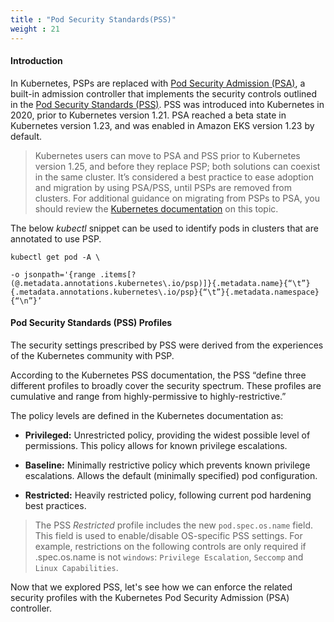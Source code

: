 ```yaml
---
title : "Pod Security Standards(PSS)"
weight : 21
---
```


#### Introduction

In Kubernetes, PSPs are replaced with [Pod Security Admission (PSA)](https://kubernetes.io/docs/concepts/security/pod-security-admission/), a built-in admission controller that implements the security controls outlined in the [Pod Security Standards (PSS)](https://kubernetes.io/docs/concepts/security/pod-security-standards/). PSS was introduced into Kubernetes in 2020, prior to Kubernetes version 1.21. PSA reached a beta state in Kubernetes version 1.23, and was enabled in Amazon EKS version 1.23 by default.

> Kubernetes users can move to PSA and PSS prior to Kubernetes version 1.25, and before they replace PSP; both solutions can coexist in the same cluster. It’s considered a best practice to ease adoption and migration by using PSA/PSS, until PSPs are removed from clusters. For additional guidance on migrating from PSPs to PSA, you should review the [Kubernetes documentation](https://kubernetes.io/docs/tasks/configure-pod-container/migrate-from-psp/) on this topic.

The below *kubectl* snippet can be used to identify pods in clusters that are annotated to use PSP.

```
kubectl get pod -A \

-o jsonpath='{range .items[?(@.metadata.annotations.kubernetes\.io/psp)]}{.metadata.name}{“\t”}{.metadata.annotations.kubernetes\.io/psp}{“\t”}{.metadata.namespace}{“\n”}’
```

#### Pod Security Standards (PSS) Profiles

The security settings prescribed by PSS were derived from the experiences of the Kubernetes community with PSP.

According to the Kubernetes PSS documentation, the PSS “define three different profiles to broadly cover the security spectrum. These profiles are cumulative and range from highly-permissive to highly-restrictive.”

The policy levels are defined in the Kubernetes documentation as:

- __Privileged:__ Unrestricted policy, providing the widest possible level of permissions. This policy allows for known privilege escalations.

- __Baseline:__ Minimally restrictive policy which prevents known privilege escalations. Allows the default (minimally specified) pod configuration.

- __Restricted:__ Heavily restricted policy, following current pod hardening best practices.

> The PSS *Restricted* profile includes the new `pod.spec.os.name` field. This field is used to enable/disable OS-specific PSS settings. For example, restrictions on the following controls are only required if .spec.os.name is not `windows`: `Privilege Escalation`, `Seccomp` and `Linux Capabilities`.

Now that we explored PSS, let's see how we can enforce the related security profiles with the Kubernetes Pod Security Admission (PSA) controller.